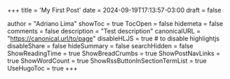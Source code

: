 +++
title = 'My First Post'
date = 2024-09-19T17:13:57-03:00
draft = false

author = "Adriano Lima"
showToc = true
TocOpen = false
hidemeta = false
comments = false
description = "Test description"
canonicalURL = "https://canonical.url/to/page"
disableHLJS = true # to disable highlightjs
disableShare = false
hideSummary = false
searchHidden = false
ShowReadingTime = true
ShowBreadCrumbs = true
ShowPostNavLinks = true
ShowWordCount = true
ShowRssButtonInSectionTermList = true
UseHugoToc = true
+++
